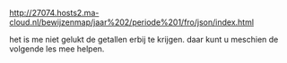 http://27074.hosts2.ma-cloud.nl/bewijzenmap/jaar%202/periode%201/fro/json/index.html

het is me niet gelukt de getallen erbij te krijgen. daar kunt u meschien de volgende les mee helpen.
